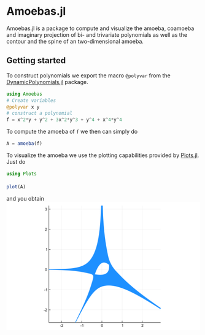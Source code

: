 # Amoebas.jl

Amoebas.jl is a package to compute and visualize the amoeba, coamoeba and imaginary projection
of bi- and trivariate polynomials as well as the contour and the spine of an two-dimensional amoeba.

## Getting started
To construct polynomials we export the macro `@polyvar` from the [DynamicPolynomials.jl](https://github.com/JuliaAlgebra/DynamicPolynomials.jl) package.

```julia
using Amoebas
# Create variables
@polyvar x y
# construct a polynomial
f = x^2*y + y^2 + 3x^2*y^3 + y^4 + x^4*y^4
```

To compute the amoeba of `f` we then can simply do
```julia
A = amoeba(f)
```
To visualize the amoeba we use the plotting capabilities provided by [Plots.jl](http://docs.juliaplots.org/latest/).
Just do
```julia
using Plots

plot(A)
```
and you obtain
![amoeba text](./assets/amoeba.png)
